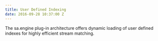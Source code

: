 ```yaml
---
title: User Defined Indexing
date: 2016-09-28 10:37:00 Z
---
```


The sa.engine plug-in architecture offers dynamic loading of user defined indexes for highly efficient stream matching.